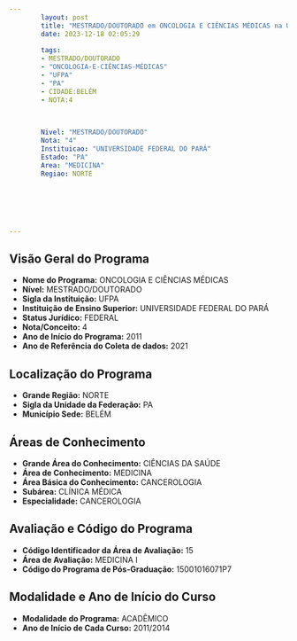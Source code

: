 ```yaml
---
        layout: post
        title: "MESTRADO/DOUTORADO em ONCOLOGIA E CIÊNCIAS MÉDICAS na UFPA  "
        date: 2023-12-18 02:05:29
     
        tags:
        - MESTRADO/DOUTORADO
        - "ONCOLOGIA-E-CIÊNCIAS-MÉDICAS"
        - "UFPA"
        - "PA"
        - CIDADE:BELÉM
        - NOTA:4
        
       

        Nivel: "MESTRADO/DOUTORADO"
        Nota: "4"
        Instituicao: "UNIVERSIDADE FEDERAL DO PARÁ"
        Estado: "PA"
        Area: "MEDICINA"
        Regiao: NORTE
        
        
        
        
        
        
---
```

## Visão Geral do Programa
- **Nome do Programa:** ONCOLOGIA E CIÊNCIAS MÉDICAS
- **Nível:** MESTRADO/DOUTORADO
- **Sigla da Instituição:** UFPA
- **Instituição de Ensino Superior:** UNIVERSIDADE FEDERAL DO PARÁ
- **Status Jurídico:** FEDERAL
- **Nota/Conceito:** 4
- **Ano de Início do Programa:** 2011
- **Ano de Referência do Coleta de dados:** 2021

## Localização do Programa
- **Grande Região:** NORTE
- **Sigla da Unidade da Federação:** PA
- **Município Sede:** BELÉM

## Áreas de Conhecimento
- **Grande Área do Conhecimento:** CIÊNCIAS DA SAÚDE
- **Área de Conhecimento:** MEDICINA
- **Área Básica do Conhecimento:** CANCEROLOGIA
- **Subárea:** CLÍNICA MÉDICA
- **Especialidade:** CANCEROLOGIA

## Avaliação e Código do Programa
- **Código Identificador da Área de Avaliação:** 15
- **Área de Avaliação:** MEDICINA I
- **Código do Programa de Pós-Graduação:** 15001016071P7


## Modalidade e Ano de Início do Curso
- **Modalidade do Programa:** ACADÊMICO
- **Ano de Início de Cada Curso:** 2011/2014
